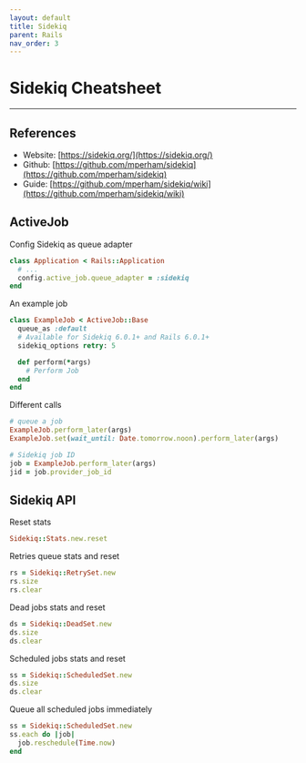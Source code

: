 ```yaml
---
layout: default
title: Sidekiq
parent: Rails
nav_order: 3
---
```


# Sidekiq Cheatsheet

---

## References

- Website: [https://sidekiq.org/](https://sidekiq.org/)
- Github: [https://github.com/mperham/sidekiq](https://github.com/mperham/sidekiq)
- Guide: [https://github.com/mperham/sidekiq/wiki](https://github.com/mperham/sidekiq/wiki)

## ActiveJob

Config Sidekiq as queue adapter

```rb
class Application < Rails::Application
  # ...
  config.active_job.queue_adapter = :sidekiq
end
```

An example job

```rb
class ExampleJob < ActiveJob::Base
  queue_as :default
  # Available for Sidekiq 6.0.1+ and Rails 6.0.1+
  sidekiq_options retry: 5

  def perform(*args)
    # Perform Job
  end
end
```

Different calls

```rb
# queue a job
ExampleJob.perform_later(args)
ExampleJob.set(wait_until: Date.tomorrow.noon).perform_later(args)

# Sidekiq job ID
job = ExampleJob.perform_later(args)
jid = job.provider_job_id
```

## Sidekiq API

Reset stats

```rb
Sidekiq::Stats.new.reset
```

Retries queue stats and reset

```rb
rs = Sidekiq::RetrySet.new
rs.size
rs.clear
```

Dead jobs stats and reset

```rb
ds = Sidekiq::DeadSet.new
ds.size
ds.clear
```

Scheduled jobs stats and reset

```rb
ss = Sidekiq::ScheduledSet.new
ds.size
ds.clear
```

Queue all scheduled jobs immediately

```rb
ss = Sidekiq::ScheduledSet.new
ss.each do |job|
  job.reschedule(Time.now)
end
```
